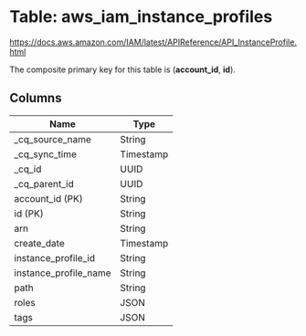 # Table: aws_iam_instance_profiles

https://docs.aws.amazon.com/IAM/latest/APIReference/API_InstanceProfile.html

The composite primary key for this table is (**account_id**, **id**).

## Columns

| Name          | Type          |
| ------------- | ------------- |
|_cq_source_name|String|
|_cq_sync_time|Timestamp|
|_cq_id|UUID|
|_cq_parent_id|UUID|
|account_id (PK)|String|
|id (PK)|String|
|arn|String|
|create_date|Timestamp|
|instance_profile_id|String|
|instance_profile_name|String|
|path|String|
|roles|JSON|
|tags|JSON|